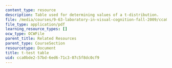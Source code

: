 ```yaml
---
content_type: resource
description: Table used for determining values of a t-distribution.
file: /media/courses/9-63-laboratory-in-visual-cognition-fall-2009/cca0bde257bd6ed671c307c5f8dc0cf9_MIT9_63F09_rr02.pdf
file_type: application/pdf
learning_resource_types: []
ocw_type: OCWFile
parent_title: Related Resources
parent_type: CourseSection
resourcetype: Document
title: t-test table
uid: cca0bde2-57bd-6ed6-71c3-07c5f8dc0cf9
---
```


